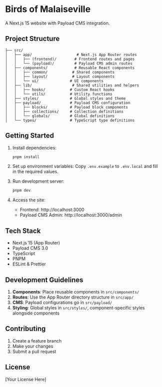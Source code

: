 # Birds of Malaiseville

A Next.js 15 website with Payload CMS integration.

## Project Structure

```
├── src/
│   ├── app/                    # Next.js App Router routes
│   │   ├── (frontend)/        # Frontend routes and pages
│   │   └── (payload)/         # Payload CMS admin routes
│   ├── components/            # Reusable React components
│   │   ├── common/           # Shared components
│   │   ├── layout/           # Layout components
│   │   └── ui/              # UI components
│   ├── lib/                  # Shared utilities and helpers
│   │   ├── hooks/           # Custom React hooks
│   │   └── utils/           # Utility functions
│   ├── styles/              # Global styles and theme
│   ├── payload/             # Payload CMS configuration
│   │   ├── blocks/          # Payload block components
│   │   ├── collections/     # Collection definitions
│   │   └── globals/         # Global definitions
│   └── types/               # TypeScript type definitions
```

## Getting Started

1. Install dependencies:

   ```bash
   pnpm install
   ```

2. Set up environment variables:
   Copy `.env.example` to `.env.local` and fill in the required values.

3. Run development server:

   ```bash
   pnpm dev
   ```

4. Access the site:
   - Frontend: http://localhost:3000
   - Payload CMS Admin: http://localhost:3000/admin

## Tech Stack

- Next.js 15 (App Router)
- Payload CMS 3.0
- TypeScript
- PNPM
- ESLint & Prettier

## Development Guidelines

1. **Components**: Place reusable components in `src/components/`
2. **Routes**: Use the App Router directory structure in `src/app/`
3. **CMS**: Payload configurations go in `src/payload/`
4. **Styling**: Global styles in `src/styles/`, component-specific styles alongside components

## Contributing

1. Create a feature branch
2. Make your changes
3. Submit a pull request

## License

[Your License Here]
